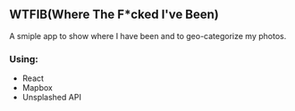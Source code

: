 ## WTFIB(Where The F*cked I've Been)
A smiple app to show where I have been and to geo-categorize my photos.

### Using:
- React
- Mapbox
- Unsplashed API
